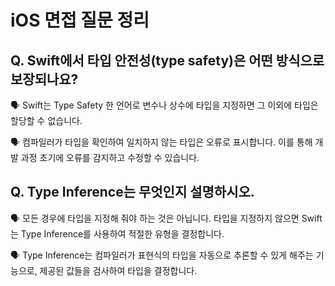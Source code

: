 # iOS 면접 질문 정리

## Q. Swift에서 타입 안전성(type safety)은 어떤 방식으로 보장되나요?

🗣️ Swift는 Type Safety 한 언어로 변수나 상수에 타입을 지정하면 그 이외에 타입은 할당할 수 없습니다.

🗣️ 컴파일러가 타입을 확인하여 일치하지 않는 타입은 오류로 표시합니다. 이를 통해 개발 과정 초기에 오류를 감지하고 수정할 수 있습니다.

## Q. Type Inference는 무엇인지 설명하시오.

🗣️ 모든 경우에 타입을 지정해 줘야 하는 것은 아닙니다. 타입을 지정하지 않으면 Swift는 Type Inference를 사용하여 적절한 유형을 결정합니다. 

🗣️ Type Inference는 컴파일러가 표현식의 타입을 자동으로 추론할 수 있게 해주는 기능으로, 제공된 값들을 검사하여 타입을 결정합니다.
